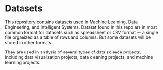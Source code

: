 # Datasets
This repository contains datasets used in Machine Learning, Data Engineering, and Intelligent Systems. 
Dataset found in this repo are in most common format for datasets such as spreadsheet or CSV format — a single file organized as a table of rows and columns. But some datasets will be stored in other formats. 

They are used in analysis of several types of data science projects, including data visualization projects, data cleaning projects, and machine learning projects.

